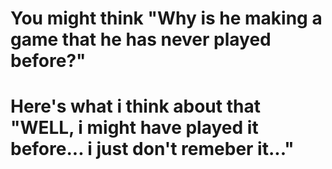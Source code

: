 # You might think "Why is he making a game that he has never played before?"
# Here's what i think about that "WELL, i might have played it before... i just don't remeber it..."
